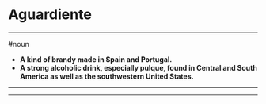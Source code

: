 # Aguardiente
---
#noun
- **A kind of brandy made in Spain and Portugal.**
- **A strong alcoholic drink, especially pulque, found in Central and South America as well as the southwestern United States.**
---
---

